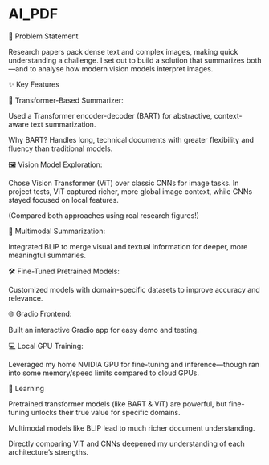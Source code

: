 # AI_PDF
🔎 Problem Statement

Research papers pack dense text and complex images, making quick understanding a challenge. I set out to build a solution that summarizes both—and to analyse how modern vision models interpret images.



✨ Key Features

🤖 Transformer-Based Summarizer:

Used a Transformer encoder-decoder (BART) for abstractive, context-aware text summarization.

Why BART? Handles long, technical documents with greater flexibility and fluency than traditional models.

🖼️ Vision Model Exploration:

Chose Vision Transformer (ViT) over classic CNNs for image tasks. In project tests, ViT captured richer, more global image context, while CNNs stayed focused on local features.

(Compared both approaches using real research figures!)

🔗 Multimodal Summarization:

Integrated BLIP to merge visual and textual information for deeper, more meaningful summaries.

🛠️ Fine-Tuned Pretrained Models:

Customized models with domain-specific datasets to improve accuracy and relevance.

🌐 Gradio Frontend:

Built an interactive Gradio app for easy demo and testing.

💻 Local GPU Training:

Leveraged my home NVIDIA GPU for fine-tuning and inference—though ran into some memory/speed limits compared to cloud GPUs.



🌱 Learning

Pretrained transformer models (like BART & ViT) are powerful, but fine-tuning unlocks their true value for specific domains.

Multimodal models like BLIP lead to much richer document understanding.

Directly comparing ViT and CNNs deepened my understanding of each architecture’s strengths.



